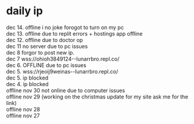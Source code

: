 # daily ip
dec 14. offline i no joke forogot to turn on my pc<br>
dec 13. offline due to  replit errors + hostings app offline<br>
dec 12. offline due to doctor op<br>
dec 11 no server due to pc issues<br>
dec 8 forgor to post new ip.<br>
dec 7 wss://ohioh3849124--lunarrbro.repl.co/<br>
dec 6. OFFLINE due to pc issues<br>
dec 5. wss://rjeoij9weinas--lunarrbro.repl.co/ <br> 
dec 5. ip blocked <br>
dec 4. ip blocked <br>
offline nov 30  not online due to computer issues <br>
offline nov 29 (working on the christmas update for my site ask me for the link)<br>
offline nov 28 <br>
offline nov 27
